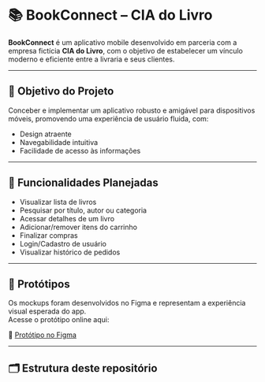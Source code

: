 # 📚 BookConnect – CIA do Livro

**BookConnect** é um aplicativo mobile desenvolvido em parceria com a empresa fictícia **CIA do Livro**, com o objetivo de estabelecer um vínculo moderno e eficiente entre a livraria e seus clientes.

---

## 🎯 Objetivo do Projeto

Conceber e implementar um aplicativo robusto e amigável para dispositivos móveis, promovendo uma experiência de usuário fluida, com:

- Design atraente
- Navegabilidade intuitiva
- Facilidade de acesso às informações

---

## 🧩 Funcionalidades Planejadas

- Visualizar lista de livros
- Pesquisar por título, autor ou categoria
- Acessar detalhes de um livro
- Adicionar/remover itens do carrinho
- Finalizar compras
- Login/Cadastro de usuário
- Visualizar histórico de pedidos

---

## 📱 Protótipos

Os mockups foram desenvolvidos no Figma e representam a experiência visual esperada do app.  
Acesse o protótipo online aqui:

📎 [Protótipo no Figma](https://figma.com/coloque-o-link-aqui)

---

## 🗂 Estrutura deste repositório






